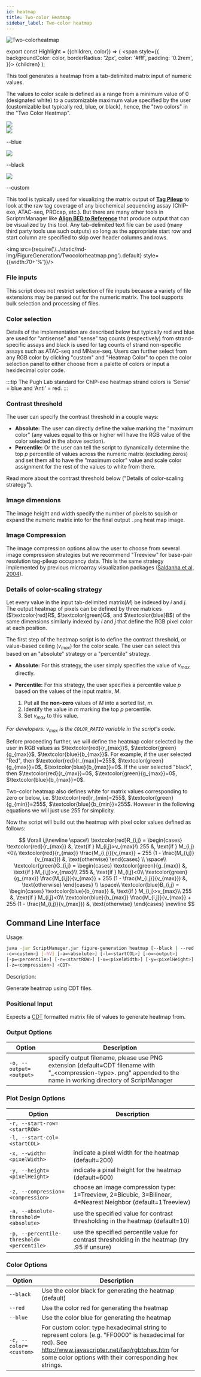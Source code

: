 ```yaml
---
id: heatmap
title: Two-color Heatmap
sidebar_label: Two-color heatmap
---
```


![Two-colorheatmap](/../static/icons/FigureGeneration/TwoColorHeatmap_square.svg)

export const Highlight = ({children, color}) => (
<span
style={{
      backgroundColor: color,
      borderRadius: '2px',
      color: '#fff',
      padding: '0.2rem',
    }}>
{children}
</span>
);

This tool generates a heatmap from a tab-delimited matrix input of numeric values.

The values to color scale is defined as a range from a minimum value of 0 (designated white) to a customizable maximum value specified by the user (customizable but typically red, blue, or black), hence, the "two colors" in the "Two Color Heatmap".

<!--$
\begin{bmatrix}
1 & 2 & .. & 10\\
\vdots & \ddots & \ddots & \vdots\\
\vdots & \ddots & \ddots & \vdots\\
\vdots & \ddots & \ddots & \vdots\\
\vdots & \ddots & \ddots & \vdots\\
\vdots & \ddots & \ddots & \vdots\\
\vdots & \ddots & \ddots & \vdots\\
\vdots & \ddots & \ddots & \vdots\\
\vdots & \ddots & \ddots & \vdots\\
\vdots & \ddots & \ddots & \vdots\\
\vdots & \ddots & \ddots & \vdots\\
\vdots & \ddots & \ddots & \vdots\\
\vdots & \ddots & \ddots & \vdots\\
11 & 30 & .. & 1
\end{bmatrix}$ &rarr; ![blue-nucleosome](/../static/md-img/blue_nucleosome.png) ![default-nucleosome](/../static/md-img/default_nucleosome.png) ![custom-nucleosome](/../static/md-img/custom_nucleosome.png)-->

<div className="row">
  <div class = "col col--3">
  <img src={require('/../static/md-img/FigureGeneration/matrix.jpg').default} style={{width:85+'%',}}/>
  </div>
  <div class = "col col--2">
  <img src={require('/../static/md-img/blue_nucleosome.png').default} style={{width:100+'%',}}/>
  <p>--blue</p>
  </div>
    <div class = "col col--2">
  <img src={require('/../static/md-img/default_nucleosome.png').default} style={{width:100+'%',}}/>
  <p>--black</p>
  </div>
  <div class = "col col--2">
  <img src={require('/../static/md-img/custom_nucleosome.png').default} style={{width:100+'%',}}/>
  <p>--custom</p>
  </div>
</div>

<!--[blue-nucleosome](/../static/md-img/FigureGeneration/matrix.jpg)
![blue-nucleosome](/../static/md-img/blue_nucleosome.png)
![default-nucleosome](/../static/md-img/default_nucleosome.png)
![custom-nucleosome](/../static/md-img/custom_nucleosome.png)

                             --blue           --black          --custom-->

This tool is typically used for visualizing the matrix output of [**Tag Pileup**][tag-pileup] to look at the raw tag coverage of any biochemical sequencing assay (ChIP-exo, ATAC-seq, PROcap, etc.). But there are many other tools in ScriptmManager like [**Align BED to Reference**][peak-align-ref] that produce output that can be visualized by this tool. Any tab-delimited text file can be used (many third party tools use such outputs) so long as the appropriate start row and start column are specified to skip over header columns and rows.

<img src={require('/../static/md-img/FigureGeneration/Twocolorheatmap.png').default} style={{width:70+'%'}}/>

### File inputs

This script does not restrict selection of file inputs because a variety of file extensions may be parsed out for the numeric matrix. The tool supports bulk selection and processing of files.

### Color selection

Details of the implementation are described below but typically red and blue are used for "antisense" and "sense" tag counts (respectively) from strand-specific assays and black is used for tag counts of strand non-specific assays such as ATAC-seq and MNase-seq. Users can further select from any RGB color by clicking "custom" and "Heatmap Color" to open the color selection panel to either choose from a palette of colors or input a hexidecimal color code.

:::tip
The Pugh Lab standard for ChIP-exo heatmap strand colors is <Highlight color="blue">‘Sense’ = blue</Highlight> and <Highlight color="red">‘Anti’ = red</Highlight>.
:::

### Contrast threshold

The user can specify the contrast threshold in a couple ways:

- **Absolute:** The user can directly define the value marking the "maximum color" (any values equal to this or higher will have the RGB value of the color selected in the above section).
- **Percentile:** Or the user can tell the script to dynamically determine the top $p$ percentile of values across the numeric matrix (excluding zeros) and set them all to have the "maximum color" value and scale color assignment for the rest of the values to white from there.

Read more about the contrast threshold below ("Details of color-scaling strategy").

### Image dimensions

The image height and width specify the number of pixels to squish or expand the numeric matrix into for the final output `.png` heat map image.

### Image Compression

The image compression options allow the user to choose from several image compression strategies but we recommend "Treeview" for base-pair resolution tag-pileup occupancy data. This is the same strategy implemented by previous microarray visualization packages ([Saldanha et al, 2004][treeview-paper]).

### Details of color-scaling strategy

Let every value in the input tab-delimited matrix($M$) be indexed by $i$ and $j$. The output heatmap of pixels can be defined by three matrices ($\textcolor{red}R$, $\textcolor{green}G$, and $\textcolor{blue}B$) of the same dimensions similarly indexed by $i$ and $j$ that define the RGB pixel color at each position.

The first step of the heatmap script is to define the contrast threshold, or value-based ceiling ($v_{max}$) for the color scale. The user can select this based on an "absolute" strategy or a "percentile" strategy.

- **Absolute:** For this strategy, the user simply specifies the value of $v_{max}$ directly.
- **Percentile:** For this strategy, the user specifies a percentile value $p$ based on the values of the input matrix, $M$.

  1.  Put all the **non-zero** values of $M$ into a sorted list, $m$.
  2.  Identify the value in $m$ marking the top $p$ percentile.
  3.  Set $v_{max}$ to this value.

_For developers:_ $v_{max}$ _is the `COLOR_RATIO` variable in the script's code._

Before proceeding further, we will define the heatmap color selected by the user in RGB values as $\textcolor{red}{r_{max}}$, $\textcolor{green}{g_{max}}$, $\textcolor{blue}{b_{max}}$. For example, if the user selected "Red", then $\textcolor{red}{r_{max}}=255$, $\textcolor{green}{g_{max}}=0$, $\textcolor{blue}{b_{max}}=0$. If the user selected "black", then $\textcolor{red}{r_{max}}=0$, $\textcolor{green}{g_{max}}=0$, $\textcolor{blue}{b_{max}}=0$.

Two-color heatmap also defines white for matrix values corresponding to zero or below, i.e. $\textcolor{red}r_{min}=255$, $\textcolor{green}{g_{min}}=255$, $\textcolor{blue}{b_{min}}=255$. However in the following equations we will just use $255$ for simplicity.

Now the script will build out the heatmap with pixel color values defined as follows:

$$
\forall i,j\newline
\space\\
\textcolor{red}R_{i,j} =
\begin{cases}
\textcolor{red}{r_{max}}         &, \text{if } M_{i,j}>v_{max}\\
255             &, \text{if } M_{i,j}<0\\
\textcolor{red}{r_{max}} \frac{M_{i,j}}{v_{max}} +
255 (1 - \frac{M_{i,j}}{v_{max}})
                &, \text{otherwise}
\end{cases}
\\
\space\\
\textcolor{green}G_{i,j} =
\begin{cases}
\textcolor{green}{g_{max}}         &, \text{if } M_{i,j}>v_{max}\\
255             &, \text{if } M_{i,j}<0\\
\textcolor{green}{g_{max}} \frac{M_{i,j}}{v_{max}} +
255 (1 - \frac{M_{i,j}}{v_{max}})
                &, \text{otherwise}
\end{cases}
\\
\space\\
\textcolor{blue}B_{i,j} =
\begin{cases}
\textcolor{blue}{b_{max}}         &, \text{if } M_{i,j}>v_{max}\\
255             &, \text{if } M_{i,j}<0\\
\textcolor{blue}{b_{max}} \frac{M_{i,j}}{v_{max}} +
255 (1 - \frac{M_{i,j}}{v_{max}})
                &, \text{otherwise}
\end{cases}
\newline
$$

## Command Line Interface

Usage:

```bash
java -jar ScriptManager.jar figure-generation heatmap [--black | --red | --blue |
-c=<custom>] [-hV] [-a=<absolute>] [-l=<startCOL>] [-o=<output>]
[-p=<percentile>] [-r=<startROW>] [-x=<pixelWidth>] [-y=<pixelHeight>]
[-z=<compression>] <CDT>
```

Description:

Generate heatmap using CDT files.

### Positional Input

Expects a [CDT][cdt-format] formatted matrix file of values to generate heatmap from.

### Output Options

| Option                  | Description                                                                                                                                                           |
| ----------------------- | --------------------------------------------------------------------------------------------------------------------------------------------------------------------- |
| `-o, --output=<output>` | specify output filename, please use PNG extension (default=CDT filename with "\_\<compression-type\>. png" appended to the name in working directory of ScriptManager |

### Plot Design Options

| Option                                    | Description                                                                                                 |
| ----------------------------------------- | ----------------------------------------------------------------------------------------------------------- |
| `-r, --start-row=<startROW>`              |                                                                                                             |
| `-l, --start-col=<startCOL>`              |                                                                                                             |
| `-x, --width=<pixelWidth>`                | indicate a pixel width for the heatmap (default=200)                                                        |
| `-y, --height=<pixelHeight>`              | indicate a pixel height for the heatmap (default=600)                                                       |
| `-z, --compression=<compression>`         | choose an image compression type: 1=Treeview, 2=Bicubic, 3=Bilinear, 4=Nearest Neighbor (default=1Treeview) |
| `-a, --absolute-threshold=<absolute>`     | use the specified value for contrast thresholding in the heatmap (default=10)                               |
| `-p, --percentile-threshold=<percentile>` | use the specified percentile value for contrast thresholding in the heatmap (try .95 if unsure)             |

### Color Options

| Option                 | Description                                                                                                                                                                                                         |
| ---------------------- | ------------------------------------------------------------------------------------------------------------------------------------------------------------------------------------------------------------------- |
| `--black`              | Use the color black for generating the heatmap (default)                                                                                                                                                            |
| `--red`                | Use the color red for generating the heatmap                                                                                                                                                                        |
| `--blue`               | Use the color blue for generating the heatmap                                                                                                                                                                       |
| `-c, --color=<custom>` | For custom color: type hexadecimal string to represent colors (e.g. "FF0000" is hexadecimal for red). See http://www.javascripter.net/faq/rgbtohex.htm for some color options with their corresponding hex strings. |

[color-hex-url]: http://www.javascripter.net/faq/rgbtohex.htm
[treeview-paper]: https://pubmed.ncbi.nlm.nih.gov/15180930/
[tag-pileup]: /docs/read-analysis/tag-pileup
[peak-align-ref]: /docs/peak-analysis/peak-align-ref
[cdt-format]: /docs/file-formats
[png-format]: /docs/file-formats

